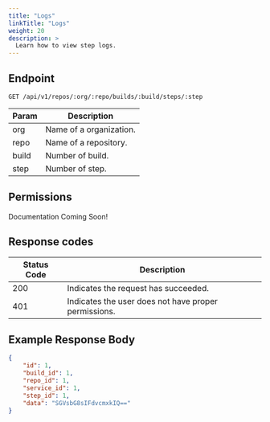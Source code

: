 ```yaml
---
title: "Logs"
linkTitle: "Logs"
weight: 20
description: >
  Learn how to view step logs.
---
```


## Endpoint

```
GET /api/v1/repos/:org/:repo/builds/:build/steps/:step
```

| Param | Description |
|---|---|
| org | Name of a organization. |
| repo | Name of a repository. |
| build | Number of build. |
| step | Number of step. |

## Permissions

Documentation Coming Soon!

## Response codes

| Status Code | Description |
|---|---|
| 200 | Indicates the request has succeeded. |
| 401 | Indicates the user does not have proper permissions. |

## Example Response Body

```json
{
	"id": 1,
	"build_id": 1,
	"repo_id": 1,
	"service_id": 1,
	"step_id": 1,
	"data": "SGVsbG8sIFdvcmxkIQ=="
}
```
